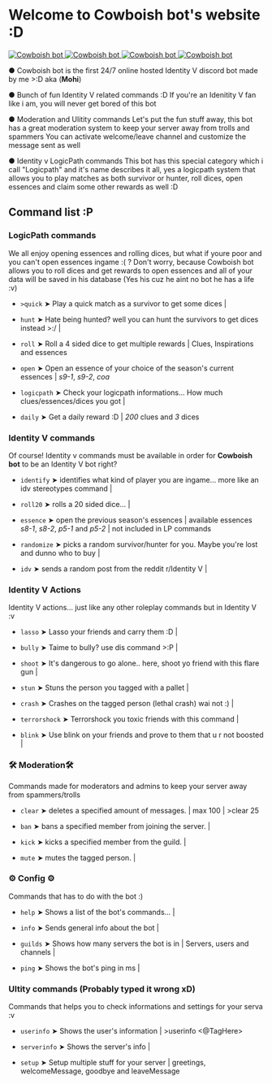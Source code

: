 # Welcome to Cowboish bot's website :D
<a href="https://top.gg/bot/632291800585076761" >
  <img src="https://top.gg/api/widget/servers/632291800585076761.svg" alt="Cowboish bot" />
</a>
<a href="https://top.gg/bot/632291800585076761" >
  <img src="https://top.gg/api/widget/status/632291800585076761.svg" alt="Cowboish bot" />
</a>
<a href="https://top.gg/bot/632291800585076761" >
  <img src="https://top.gg/api/widget/upvotes/632291800585076761.svg" alt="Cowboish bot" />
</a>
<a href="https://top.gg/bot/632291800585076761" >
  <img src="https://top.gg/api/widget/owner/632291800585076761.svg" alt="Cowboish bot" />
</a>

● Cowboish bot is the first 24/7 online hosted Identity V discord bot made by me >:D aka (**Mohi**)

● Bunch of fun Identity V related commands :D
If you're an Idenitity V fan like i am, you will never get bored of this bot

● Moderation and Ulitity commands
Let's put the fun stuff away, this bot has a great moderation system to keep
your server away from trolls and spammers
You can activate welcome/leave channel and customize the message sent as well

● Identity v LogicPath commands
This bot has this special category which i call "Logicpath" and it's name
describes it all, yes a logicpath system that allows you to play matches as
both survivor or hunter, roll dices, open essences and claim some other rewards as well :D


## Command list :P

### LogicPath commands
We all enjoy opening essences and rolling dices, but what if youre poor and you can't open essences ingame :( ?
  Don't worry, because Cowboish bot allows you to roll dices and get rewards to open essences and all of your data
  will be saved in his database (Yes his cuz he aint no bot he has a life :v)

- ``>quick`` ➤ Play a quick match as a survivor to get some dices |

- ``hunt`` ➤ Hate being hunted? well you can hunt the survivors to get dices instead >:/ |

- ``roll`` ➤ Roll a 4 sided dice to get multiple rewards | Clues, Inspirations and essences

- ``open`` ➤ Open an essence of your choice of the season's current essences | *s9-1*, *s9-2*, *coa*

- ``logicpath`` ➤ Check your logicpath informations... How much clues/essences/dices you got |

- ``daily`` ➤ Get a daily reward :D | *200* clues and *3* dices

### Identity V commands
Of course! Identity v commands must be available in order for **Cowboish bot** to be an Identity V bot right?

- ``identify`` ➤ identifies what kind of player you are ingame... more like an idv stereotypes command |

- ``roll20`` ➤ rolls a 20 sided dice... |

- ``essence`` ➤ open the previous season's essences | available essences *s8-1*, *s8-2*, *p5-1* and *p5-2* | not included in LP commands

- ``randomize`` ➤ picks a random survivor/hunter for you. Maybe you're lost and dunno who to buy |

- ``idv`` ➤ sends a random post from the reddit r/Identity V |

### Identity V Actions
Identity V actions... just like any other roleplay commands but in Identity V :v

- ``lasso`` ➤ Lasso your friends and carry them :D |

- ``bully`` ➤ Taime to bully? use dis command >:P |

- ``shoot`` ➤ It's dangerous to go alone.. here, shoot yo friend with this flare gun |

- ``stun`` ➤ Stuns the person you tagged with a pallet |

- ``crash`` ➤ Crashes on the tagged person (lethal crash) wai not :) |

- ``terrorshock`` ➤ Terrorshock you toxic friends with this command |

- ``blink`` ➤ Use blink on your friends and prove to them that u r not boosted |

### 🛠 Moderation🛠
Commands made for moderators and admins to keep your server away from spammers/trolls

- ``clear`` ➤ deletes a specified amount of messages. | max 100 | >clear 25

- ``ban`` ➤ bans a specified member from joining the server. |

- ``kick`` ➤ kicks a specified member from the guild. |

- ``mute`` ➤ mutes the tagged person. |

### ⚙ Config ⚙
Commands that has to do with the bot :)
                            
- ``help`` ➤ Shows a list of the bot's commands... |

- ``info`` ➤ Sends general info about the bot |

- ``guilds`` ➤ Shows how many servers the bot is in | Servers, users and channels |

- ``ping`` ➤ Shows the bot's ping in ms |

### Ultity commands (Probably typed it wrong xD)
Commands that helps you to check informations and settings for your serva :v 

- ``userinfo`` ➤ Shows the user's information | >userinfo <@TagHere>

- ``serverinfo`` ➤ Shows the server's info |

- ``setup`` ➤ Setup multiple stuff for your server | greetings, welcomeMessage, goodbye and leaveMessage

